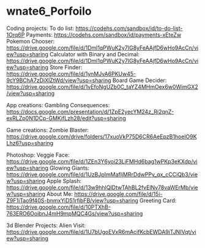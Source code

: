 # wnate6_Porfoilo

Coding projects: 
      To do list: https://codehs.com/sandbox/id/to-do-list-1Orq6P
      Payments: https://codehs.com/sandbox/id/payments-xEteZw
      Pokemon Chooser: https://drive.google.com/file/d/1Dml1qPWuK2y7IG8yFeAAjfD6wHo9AcCn/view?usp=sharing
      Calculator with Binary and Decimal: https://drive.google.com/file/d/1Dml1qPWuK2y7IG8yFeAAjfD6wHo9AcCn/view?usp=sharing
      Store Finder: https://drive.google.com/file/d/1ynMJvA6PKUw45-9cY9BChA7zDiXlZtWd/view?usp=sharing
      Board Game Decider: https://drive.google.com/file/d/1vEfoNgUZb0C_taYZ4MHmOex6w0WimGX2/view?usp=sharing
      
App creations: 
    Gambling Consequences: https://docs.google.com/presentation/d/1ZpE2yecYM24z_Ri2qnZ-exRLZp0N1DCp-GMKifLzh28/edit?usp=sharing
    
Game creations: 
    Zombie Blaster: https://drive.google.com/drive/folders/17xuoVkP75D6CR6AeEpzB1hoelO9KLhz6?usp=sharing

Photoshop: 
      Veggie Face: https://drive.google.com/file/d/1ZEn3Y6yoi23LjFMHd6bag1wPKp3eKXdp/view?usp=sharing
      Glowing Giants: https://drive.google.com/file/d/1UzBJpImMafljMRrDdwPPy_qx_cCCiQb3/view?usp=sharing
      Apple Splash: https://drive.google.com/file/d/13w9hhlQIDtwTAhBL2fvElNv78vaWErMb/view?usp=sharing
      About Me: https://drive.google.com/file/d/15i-Z9F1iTao9f40S-bnmxYiD51rfibFB/view?usp=sharing
      Greeting Card: https://drive.google.com/file/d/10PTXhB-763ERO6OoibnJ4mH9mpMQC4Gs/view?usp=sharing

3d Blender Projects: 
      Alien Visit: https://drive.google.com/file/d/1U7bUgoEVxR6mAcifKcbEWDA9iTJNIVqt/view?usp=sharing
      
